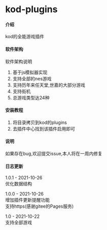 # kod-plugins

#### 介绍
kod的全能游戏插件

#### 软件架构
软件架构说明  
1. 基于js模拟器实现  
2. 支持全部的nes游戏  
3. 支持历年来任天堂,世嘉的大部分游戏  
4. 支持街机  
5. 总游戏类型达24种  

#### 安装教程

1.  将目录拷贝到kod的plugins  
2.  去插件中心找到该插件启用即可  

#### 说明
如果存在bug,欢迎提交issue,本人将在一周内修复  

#### 日志更新
1.0.1 - 2021-10-26  
优化数据结构  

1.0.0 - 2021-10-26  
增加插件更新提醒功能  
支持https(感谢gitee的Pages服务)  

1.0 - 2021-10-22  
支持全部游戏  
